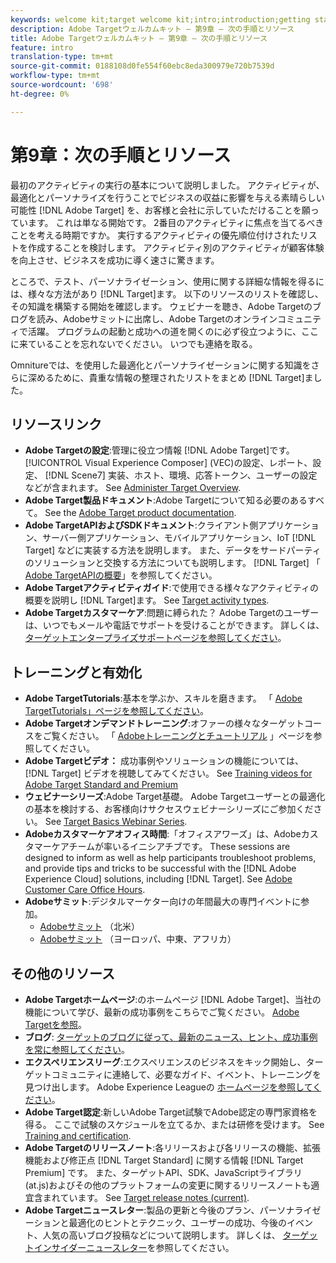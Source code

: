 ```yaml
---
keywords: welcome kit;target welcome kit;intro;introduction;getting started
description: Adobe Targetウェルカムキット — 第9章 — 次の手順とリソース
title: Adobe Targetウェルカムキット — 第9章 — 次の手順とリソース
feature: intro
translation-type: tm+mt
source-git-commit: 0188108d0fe554f60ebc8eda300979e720b7539d
workflow-type: tm+mt
source-wordcount: '698'
ht-degree: 0%

---
```



# 第9章：次の手順とリソース

最初のアクティビティの実行の基本について説明しました。 アクティビティが、最適化とパーソナライズを行うことでビジネスの収益に影響を与える素晴らしい可能性 [!DNL Adobe Target] を、お客様と会社に示していただけることを願っています。 これは単なる開始です。 2番目のアクティビティに焦点を当てるべきことを考える時期ですか。 実行するアクティビティの優先順位付けされたリストを作成することを検討します。 アクティビティ別のアクティビティが顧客体験を向上させ、ビジネスを成功に導く速さに驚きます。

ところで、テスト、パーソナライゼーション、使用に関する詳細な情報を得るには、様々な方法があり [!DNL Target]ます。 以下のリソースのリストを確認し、その知識を構築する開始を確認します。 ウェビナーを聴き、Adobe Targetのブログを読み、Adobeサミットに出席し、Adobe Targetのオンラインコミュニティで活躍。 プログラムの起動と成功への道を開くのに必ず役立つように、ここに来ていることを忘れないでください。 いつでも連絡を取る。

Omnitureでは、を使用した最適化とパーソナライゼーションに関する知識をさらに深めるために、貴重な情報の整理されたリストをまとめ [!DNL Target]ました。

## リソースリンク

* **Adobe Targetの設定**:管理に役立つ情報 [!DNL Adobe Target]です。 [!UICONTROL Visual Experience Composer] (VEC)の設定、レポート、設定、 [!DNL Scene7] 実装、ホスト、環境、応答トークン、ユーザーの設定などが含まれます。 See [Administer Target Overview](/help/administrating-target/administrating-target.md).
* **Adobe Target製品ドキュメント**:Adobe Targetについて知る必要のあるすべて。 See the [Adobe Target product documentation](https://docs.adobe.com/content/help/en/target/using/target-home.html).
* **Adobe TargetAPIおよびSDKドキュメント**:クライアント側アプリケーション、サーバー側アプリケーション、モバイルアプリケーション、IoT [!DNL Target] などに実装する方法を説明します。 また、データをサードパーティのソリューションと交換する方法についても説明します。 [!DNL Target] 「 [Adobe TargetAPIの概要](/help/api/api-overview.md)」を参照してください。
* **Adobe Targetアクティビティガイド**:で使用できる様々なアクティビティの概要を説明し [!DNL Target]ます。 See [Target activity types](/help/c-activities/target-activities-guide.md).
* **Adobe Targetカスタマーケア**:問題に縛られた？ Adobe Targetのユーザーは、いつでもメールや電話でサポートを受けることができます。 詳しくは、 [ターゲットエンタープライズサポートページを参照してください](https://helpx.adobe.com/contact/enterprise-support.ec.html#target)。

## トレーニングと有効化

* **Adobe TargetTutorials**:基本を学ぶか、スキルを磨きます。 「 [Adobe TargetTutorials」ページを参照してください](https://docs.adobe.com/content/help/en/target-learn/tutorials/overview.html)。
* **Adobe Targetオンデマンドトレーニング**:オファーの様々なターゲットコースをご覧ください。 「 [Adobeトレーニングとチュートリアル](https://helpx.adobe.com/learning.html?promoid=KAUDK) 」ページを参照してください。
* **Adobe Targetビデオ：** 成功事例やソリューションの機能については、 [!DNL Target] ビデオを視聴してみてください。 See [Training videos for Adobe Target Standard and Premium](/help/c-intro/target-standard-premium-training-videos.md)
* **ウェビナーシリーズ**:Adobe Target基礎。 Adobe Targetユーザーとの最適化の基本を検討する、お客様向けサクセスウェビナーシリーズにご参加ください。 See [Target Basics Webinar Series](/help/cmp-resources-and-contact-information.md#concept_11902FAC95C64479AABE020557A7EEE4).
* **Adobeカスタマーケアオフィス時間**:「オフィスアワーズ」は、Adobeカスタマーケアチームが率いるイニシアチブです。 These sessions are designed to inform as well as help participants troubleshoot problems, and provide tips and tricks to be successful with the [!DNL Adobe Experience Cloud] solutions, including [!DNL Target]. See [Adobe Customer Care Office Hours](/help/cmp-resources-and-contact-information.md#concept_58EA30379D3B48C4848BA2A8C464A5B7).
* **Adobeサミット**:デジタルマーケター向けの年間最大の専門イベントに参加。
   * [Adobeサミット](https://summit.adobe.com/na/) （北米）
   * [Adobeサミット](http://summit-emea.adobe.com/emea/) （ヨーロッパ、中東、アフリカ）

## その他のリソース

* **Adobe Targetホームページ**:のホームページ [!DNL Adobe Target]、当社の機能について学び、最新の成功事例をこちらでご覧ください。 [Adobe Targetを参照](https://www.adobe.com/jp/marketing/target.html)。
* **ブログ**: [ターゲットのブログに従って、最新のニュース、ヒント、成功事例を常に参照してください](https://blog.adobe.com/en/2020/07/29/adobe-target-announces-enhanced-analytics-measurement-for-ai-powered-testing-and-personalization.html#gs.di9df5)。
* **エクスペリエンスリーグ**:エクスペリエンスのビジネスをキック開始し、ターゲットコミュニティに連絡して、必要なガイド、イベント、トレーニングを見つけ出します。 Adobe Experience Leagueの [ホームページを参照してください](https://experienceleague.adobe.com/#home)。
* **Adobe Target認定**:新しいAdobe Target試験でAdobe認定の専門家資格を得る。 ここで試験のスケジュールを立てるか、または研修を受けます。 See [Training and certification](/help/c-intro/training-and-certification.md).
* **Adobe Targetのリリースノート**:各リリースおよび各リリースの機能、拡張機能および修正点 [!DNL Target Standard] に関する情報 [!DNL Target Premium] です。 また、ターゲットAPI、SDK、JavaScriptライブラリ(at.js)およびその他のプラットフォームの変更に関するリリースノートも適宜含まれています。 See [Target release notes (current)](/help/r-release-notes/release-notes.md).
* **Adobe Targetニュースレター**:製品の更新と今後のプラン、パーソナライゼーションと最適化のヒントとテクニック、ユーザーの成功、今後のイベント、人気の高いブログ投稿などについて説明します。 詳しくは、 [ターゲットインサイダーニュースレター](/help/r-release-notes/target-insider-newsletter.md)を参照してください。

